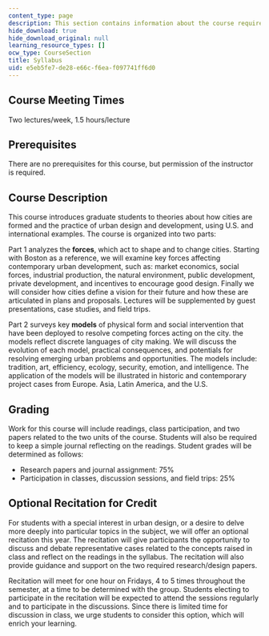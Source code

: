 ```yaml
---
content_type: page
description: This section contains information about the course requirements and expectations.
hide_download: true
hide_download_original: null
learning_resource_types: []
ocw_type: CourseSection
title: Syllabus
uid: e5eb5fe7-de28-e66c-f6ea-f097741ff6d0
---
```


Course Meeting Times
--------------------

Two lectures/week, 1.5 hours/lecture

Prerequisites
-------------

There are no prerequisites for this course, but permission of the instructor is required.

Course Description
------------------

This course introduces graduate students to theories about how cities are formed and the practice of urban design and development, using U.S. and international examples. The course is organized into two parts:

Part 1 analyzes the **forces**, which act to shape and to change cities. Starting with Boston as a reference, we will examine key forces affecting contemporary urban development, such as: market economics, social forces, industrial production, the natural environment, public development, private development, and incentives to encourage good design. Finally we will consider how cities define a vision for their future and how these are articulated in plans and proposals. Lectures will be supplemented by guest presentations, case studies, and field trips.

Part 2 surveys key **models** of physical form and social intervention that have been deployed to resolve competing forces acting on the city. the models reflect discrete languages of city making. We will discuss the evolution of each model, practical consequences, and potentials for resolving emerging urban problems and opportunities. The models include: tradition, art, efficiency, ecology, security, emotion, and intelligence. The application of the models will be illustrated in historic and contemporary project cases from Europe. Asia, Latin America, and the U.S.

Grading
-------

Work for this course will include readings, class participation, and two papers related to the two units of the course. Students will also be required to keep a simple journal reflecting on the readings. Student grades will be determined as follows:

*   Research papers and journal assignment: 75%
*   Participation in classes, discussion sessions, and field trips: 25%

Optional Recitation for Credit
------------------------------

For students with a special interest in urban design, or a desire to delve more deeply into particular topics in the subject, we will offer an optional recitation this year. The recitation will give participants the opportunity to discuss and debate representative cases related to the concepts raised in class and reflect on the readings in the syllabus. The recitation will also provide guidance and support on the two required research/design papers.

Recitation will meet for one hour on Fridays, 4 to 5 times throughout the semester, at a time to be determined with the group. Students electing to participate in the recitation will be expected to attend the sessions regularly and to participate in the discussions. Since there is limited time for discussion in class, we urge students to consider this option, which will enrich your learning.